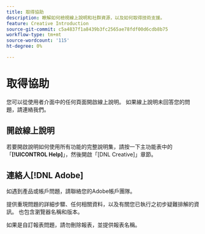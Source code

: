 ```yaml
---
title: 取得協助
description: 瞭解如何檢視線上說明和社群資源，以及如何取得技術支援。
feature: Creative Introduction
source-git-commit: c5a4837f1a8439b3fc2565ae78fdf00d6cdb8b75
workflow-type: tm+mt
source-wordcount: '115'
ht-degree: 0%

---
```


# 取得協助

您可以從使用者介面中的任何頁面開啟線上說明。 如果線上說明未回答您的問題，請連絡我們。

## 開啟線上說明

若要開啟說明如何使用所有功能的完整說明集，請按一下主功能表中的「**[!UICONTROL Help]**」，然後開啟「[DNL Creative]」章節。

<!--
## Ask the Adobe Advertising community

Look for answers to your questions in the [Adobe Advertising community forums](https://experienceleaguecommunities.adobe.com/t5/adobe-advertising/ct-p/adobe-advertising-cloud-community).
-->

## 連絡人[!DNL Adobe]

如遇到產品或帳戶問題，請聯絡您的Adobe帳戶團隊。

提供重現問題的詳細步驟、任何相關資料，以及有關您已執行之初步疑難排解的資訊。 也包含瀏覽器名稱和版本。

如果是自訂報表問題，請勿刪除報表，並提供報表名稱。
